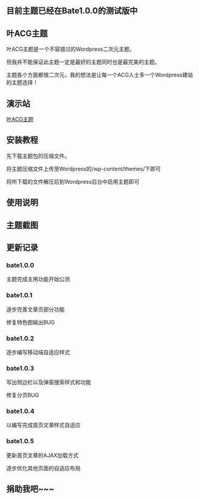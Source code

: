 
<h2>目前主题已经在Bate1.0.0的测试版中</h2>

<h2>叶ACG主题</h2>	

<p>叶ACG主题是一个不容错过的Wordpress二次元主题。</p>
<p>但我并不能保证此主题一定是最好的主题同时也是最完美的主题。</p>
<p>主题各个方面都很二次元，我的想法是让每一个ACG人士多一个Wordpress建站的主题选择！</p>

<h2>演示站</h2>
<a href="https://leaf.lmeon.com/"><p>叶ACG主题<p></a>
<h2>安装教程</h2>

<p>先下载主题包的压缩文件。</p>
<p>将主题压缩文件上传至Wordpress的/wp-content/themes/下即可</p>
<p>将所下载的文件解压后到Wordpress后台中启用主题即可</p>

<h2>使用说明</h2>


<h2>主题截图</h2>



<h2>更新记录</h2>

<h3>bate1.0.0</h3>
<p>主题完成主用功能开始公测</p>

<h3>bate1.0.1</h3>
<p>逐步完善文章页部分功能</p>
<p>修复特色图输出BUG</p>

<h3>bate1.0.2</h3>
<p>逐步编写移动端自适应样式<p>

<h3>bate1.0.3</h3>
<p>写出侧边栏以及弹窗搜索样式和功能<p>
<p>修复分页BUG</p>

<h3>bate1.0.4</h3>
<p>以编写完成首页文章样式自适应<p>

<h3>bate1.0.5</h3>
<p>更新首页文章的AJAX加载方式<p>
<p>逐步优化其他页面的自适应布局<p>

<h2>捐助我吧~~~</h2>

